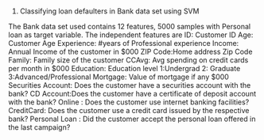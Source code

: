 
# 
1. Classifying loan defaulters in Bank data set using SVM

The Bank data set used contains 12 features, 5000 samples with Personal loan as target variable.
The independent features are
ID: Customer ID
Age: Customer Age
Experience: #years of Professional experience
Income: Annual Income of the customer in $000
ZIP Code:Home address Zip Code
Family: Family size of the customer 
CCAvg: Avg spending on credit cards per month in $000
Education: Education level 1:Undergrad 2: Graduate 3:Advanced/Professional 
Mortgage: Value of mortgage if any $000
Securities Account: Does the customer have a securities account with the bank?
CD Account:Does the customer have a certificate of deposit account with the bank?
Online : Does the customer use internet banking facilities?
CreditCard: Does the customer use a credit card issued by the respective bank?
Personal Loan : Did the customer accept the personal loan offered in the last campaign? 


